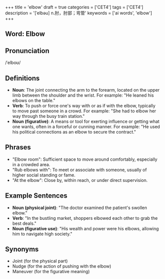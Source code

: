 +++
title = 'elbow'
draft = true
categories = ['CET4']
tags = ['CET4']
description = '[ˈelbəu] n.肘，肘部；弯管'
keywords = ['ai words', 'elbow']
+++

## Word: Elbow

## Pronunciation
/ˈelboʊ/

## Definitions
- **Noun**: The joint connecting the arm to the forearm, located on the upper limb between the shoulder and the wrist. For example: "He leaned his elbows on the table."
- **Verb**: To push or force one's way with or as if with the elbow, typically to move past someone in a crowd. For example: "She had to elbow her way through the busy train station."
- **Noun (figurative)**: A means or tool for exerting influence or getting what one wants, often in a forceful or cunning manner. For example: "He used his political connections as an elbow to secure the contract."

## Phrases
- "Elbow room": Sufficient space to move around comfortably, especially in a crowded area.
- "Rub elbows with": To meet or associate with someone, usually of higher social standing or fame.
- "At the elbow": Close by, within reach, or under direct supervision.

## Example Sentences
- **Noun (physical joint)**: "The doctor examined the patient's swollen elbow."
- **Verb**: "In the bustling market, shoppers elbowed each other to grab the best deals."
- **Noun (figurative use)**: "His wealth and power were his elbows, allowing him to navigate high society."

## Synonyms
- Joint (for the physical part)
- Nudge (for the action of pushing with the elbow)
- Maneuver (for the figurative meaning)
